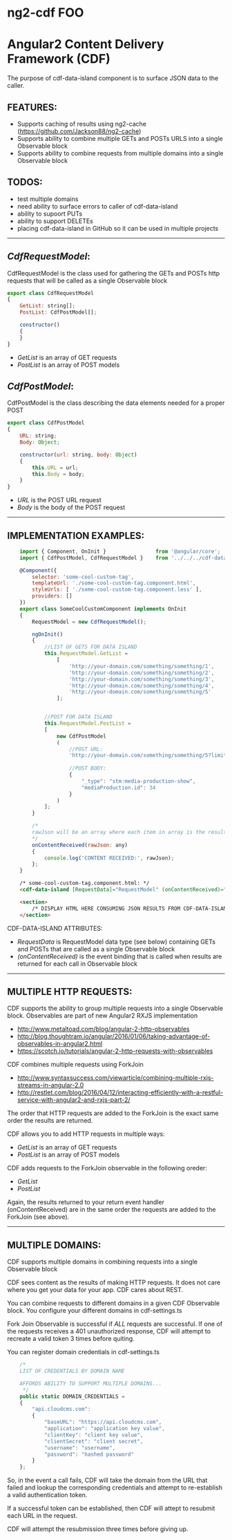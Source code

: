 # ng2-cdf FOO

# Angular2 Content Delivery Framework (CDF)

The purpose of cdf-data-island component is to surface JSON data to the caller.

## FEATURES:
* Supports caching of results using ng2-cache (https://github.com/Jackson88/ng2-cache)
* Supports ability to combine multiple GETs and POSTs URLS into a single Observable block
* Supports ability to combine requests from multiple domains into a single Observable block


## TODOS:
* test multiple domains
* need ability to surface errors to caller of cdf-data-island
* ability to supoort PUTs
* ability to support DELETEs
* placing cdf-data-island in GitHub so it can be used in multiple projects


___
## **_CdfRequestModel_**:
CdfRequestModel is the class used for gathering the GETs and POSTs http requests that will be called as a single Observable block
``` javascript
export class CdfRequestModel
{
	GetList: string[]; 
	PostList: CdfPostModel[];

	constructor()
	{
	}
}
```

* *GetList* is an array of GET requests
* *PostList* is an array of POST models


## **_CdfPostModel_**:
CdfPostModel is the class describing the data elements needed for a proper POST
``` javascript
export class CdfPostModel
{
	URL: string;
	Body: Object;

	constructor(url: string, body: Object)
	{
		this.URL = url;
		this.Body = body;
	}
}
```

* *URL* is the POST URL request
* *Body* is the body of the POST request 



___
## IMPLEMENTATION EXAMPLES:
``` javascript
	import { Component, OnInit } 				from '@angular/core';
	import { CdfPostModel, CdfRequestModel } 	from '../../../cdf-data-island/index';	

	@Component({
		selector: 'some-cool-custom-tag',
		templateUrl: './some-cool-custom-tag.component.html',
		styleUrls: [ './some-cool-custom-tag.component.less' ],
		providers: []
	})
	export class SomeCoolCustomComponent implements OnInit
	{
		RequestModel = new CdfRequestModel();

		ngOnInit() 
		{		
			//LIST OF GETS FOR DATA ISLAND		
			this.RequestModel.GetList =
				[
					'http://your-domain.com/something/something/1',
					'http://your-domain.com/something/something/2',
					'http://your-domain.com/something/something/3',
					'http://your-domain.com/something/something/4',
					'http://your-domain.com/something/something/5'
				];


			//POST FOR DATA ISLAND
			this.RequestModel.PostList = 
			[
				new CdfPostModel
				(
					//POST URL:
					'http://your-domain.com/something/something/5?limit=3&metadata=false&full=true',
				
					//POST BODY:
					{
						"_type": "stm:media-production-show",
						"mediaProduction.id": 34
					}
				)
			];
		}			

		/*
		rawJson will be an array where each item in array is the results of a GET or POST in RequestModel
		*/
		onContentReceived(rawJson: any) 
		{
			console.log('CONTENT RECEIVED:', rawJson);
		};	
	}
```

```html
	/* some-cool-custom-tag.component.html: */
	<cdf-data-island [RequestData]="RequestModel" (onContentReceived)="onContentReceived($event)"></cdf-data-island>

	<section>
		/* DISPLAY HTML HERE CONSUMING JSON RESULTS FROM CDF-DATA-ISLAND */
	</section>

```
CDF-DATA-ISLAND ATTRIBUTES:
* *RequestData* is RequestModel data type (see below) containing GETs and POSTs that are called as a single Observable block
* *(onContentReceived)* is the event binding that is called when results are returned for each call in Observable block 	


___
## MULTIPLE HTTP REQUESTS:
CDF supports the ability to group multiple requests into a single Observable block.  Observables are part of new Angular2 RXJS implementation
	
* http://www.metaltoad.com/blog/angular-2-http-observables
* http://blog.thoughtram.io/angular/2016/01/06/taking-advantage-of-observables-in-angular2.html
* https://scotch.io/tutorials/angular-2-http-requests-with-observables

CDF combines multiple requests using ForkJoin
* http://www.syntaxsuccess.com/viewarticle/combining-multiple-rxjs-streams-in-angular-2.0
* http://restlet.com/blog/2016/04/12/interacting-efficiently-with-a-restful-service-with-angular2-and-rxjs-part-2/

The order that HTTP requests are added to the ForkJoin is the exact same order the results are returned.

CDF allows you to add HTTP requests in multiple ways:
* *GetList* is an array of GET requests
* *PostList* is an array of POST models

CDF adds requests to the ForkJoin observable in the following oreder:
* *GetList*
* *PostList*

Again, the results returned to your return event handler (onContentReceived) are in the same order the requests are added to the ForkJoin (see above).



___
## MULTIPLE DOMAINS:
CDF supports multiple domains in combining requests into a single Observable block

CDF sees content as the results of making HTTP requests.  It does not care where you get your data for your app.  CDF cares about REST.

You can combine requests to different domains in a given CDF Observable block.  You configure your different domains in cdf-settings.ts

Fork Join Observable is successful if *ALL* requests are successful.  If one of the requests receives a 401 unauthorized response, CDF will attempt to recreate a valid token 3 times before quiting.  

You can register domain credentials in cdf-settings.ts

``` javascript
	/*
	LIST OF CREDENTIALS BY DOMAIN NAME

	AFFORDS ABILITY TO SUPPORT MULTIPLE DOMAINS...
	 */
	public static DOMAIN_CREDENTIALS =
	{
		"api.cloudcms.com":
		{
			"baseURL": "https://api.cloudcms.com",
			"application": "application key value",
			"clientKey": "client key value",
			"clientSecret": "client secret",
			"username": "username",
			"password": "hashed password"
		}
	};
```

So, in the event a call fails, CDF will take the domain from the URL that failed and lookup the corresponding credentials and attempt to re-establish a valid authentication token.  

If a successful token can be established, then CDF will attept to resubmit each URL in the request.

CDF will attempt the resubmission three times before giving up.
